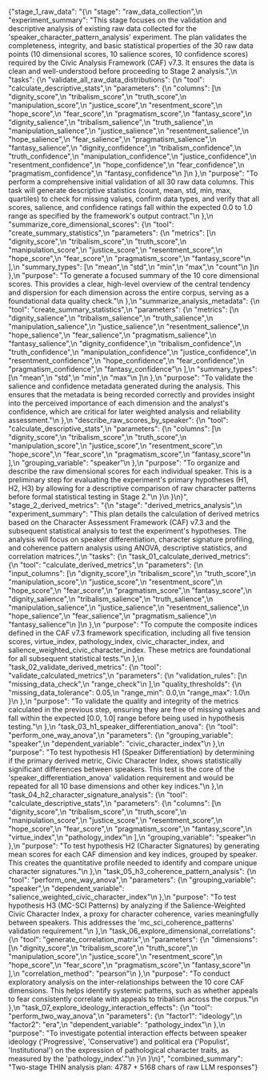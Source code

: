 {"stage_1_raw_data": "{\n  \"stage\": \"raw_data_collection\",\n  \"experiment_summary\": \"This stage focuses on the validation and descriptive analysis of existing raw data collected for the 'speaker_character_pattern_analysis' experiment. The plan validates the completeness, integrity, and basic statistical properties of the 30 raw data points (10 dimensional scores, 10 salience scores, 10 confidence scores) required by the Civic Analysis Framework (CAF) v7.3. It ensures the data is clean and well-understood before proceeding to Stage 2 analysis.\",\n  \"tasks\": {\n    \"validate_all_raw_data_distributions\": {\n      \"tool\": \"calculate_descriptive_stats\",\n      \"parameters\": {\n        \"columns\": [\n          \"dignity_score\",\n          \"tribalism_score\",\n          \"truth_score\",\n          \"manipulation_score\",\n          \"justice_score\",\n          \"resentment_score\",\n          \"hope_score\",\n          \"fear_score\",\n          \"pragmatism_score\",\n          \"fantasy_score\",\n          \"dignity_salience\",\n          \"tribalism_salience\",\n          \"truth_salience\",\n          \"manipulation_salience\",\n          \"justice_salience\",\n          \"resentment_salience\",\n          \"hope_salience\",\n          \"fear_salience\",\n          \"pragmatism_salience\",\n          \"fantasy_salience\",\n          \"dignity_confidence\",\n          \"tribalism_confidence\",\n          \"truth_confidence\",\n          \"manipulation_confidence\",\n          \"justice_confidence\",\n          \"resentment_confidence\",\n          \"hope_confidence\",\n          \"fear_confidence\",\n          \"pragmatism_confidence\",\n          \"fantasy_confidence\"\n        ]\n      },\n      \"purpose\": \"To perform a comprehensive initial validation of all 30 raw data columns. This task will generate descriptive statistics (count, mean, std, min, max, quartiles) to check for missing values, confirm data types, and verify that all scores, salience, and confidence ratings fall within the expected 0.0 to 1.0 range as specified by the framework's output contract.\"\n    },\n    \"summarize_core_dimensional_scores\": {\n      \"tool\": \"create_summary_statistics\",\n      \"parameters\": {\n        \"metrics\": [\n          \"dignity_score\",\n          \"tribalism_score\",\n          \"truth_score\",\n          \"manipulation_score\",\n          \"justice_score\",\n          \"resentment_score\",\n          \"hope_score\",\n          \"fear_score\",\n          \"pragmatism_score\",\n          \"fantasy_score\"\n        ],\n        \"summary_types\": [\n          \"mean\",\n          \"std\",\n          \"min\",\n          \"max\",\n          \"count\"\n        ]\n      },\n      \"purpose\": \"To generate a focused summary of the 10 core dimensional scores. This provides a clear, high-level overview of the central tendency and dispersion for each dimension across the entire corpus, serving as a foundational data quality check.\"\n    },\n    \"summarize_analysis_metadata\": {\n      \"tool\": \"create_summary_statistics\",\n      \"parameters\": {\n        \"metrics\": [\n          \"dignity_salience\",\n          \"tribalism_salience\",\n          \"truth_salience\",\n          \"manipulation_salience\",\n          \"justice_salience\",\n          \"resentment_salience\",\n          \"hope_salience\",\n          \"fear_salience\",\n          \"pragmatism_salience\",\n          \"fantasy_salience\",\n          \"dignity_confidence\",\n          \"tribalism_confidence\",\n          \"truth_confidence\",\n          \"manipulation_confidence\",\n          \"justice_confidence\",\n          \"resentment_confidence\",\n          \"hope_confidence\",\n          \"fear_confidence\",\n          \"pragmatism_confidence\",\n          \"fantasy_confidence\"\n        ],\n        \"summary_types\": [\n          \"mean\",\n          \"std\",\n          \"min\",\n          \"max\"\n        ]\n      },\n      \"purpose\": \"To validate the salience and confidence metadata generated during the analysis. This ensures that the metadata is being recorded correctly and provides insight into the perceived importance of each dimension and the analyst's confidence, which are critical for later weighted analysis and reliability assessment.\"\n    },\n    \"describe_raw_scores_by_speaker\": {\n      \"tool\": \"calculate_descriptive_stats\",\n      \"parameters\": {\n        \"columns\": [\n          \"dignity_score\",\n          \"tribalism_score\",\n          \"truth_score\",\n          \"manipulation_score\",\n          \"justice_score\",\n          \"resentment_score\",\n          \"hope_score\",\n          \"fear_score\",\n          \"pragmatism_score\",\n          \"fantasy_score\"\n        ],\n        \"grouping_variable\": \"speaker\"\n      },\n      \"purpose\": \"To organize and describe the raw dimensional scores for each individual speaker. This is a preliminary step for evaluating the experiment's primary hypotheses (H1, H2, H3) by allowing for a descriptive comparison of raw character patterns before formal statistical testing in Stage 2.\"\n    }\n  }\n}", "stage_2_derived_metrics": "{\n  \"stage\": \"derived_metrics_analysis\",\n  \"experiment_summary\": \"This plan details the calculation of derived metrics based on the Character Assessment Framework (CAF) v7.3 and the subsequent statistical analysis to test the experiment's hypotheses. The analysis will focus on speaker differentiation, character signature profiling, and coherence pattern analysis using ANOVA, descriptive statistics, and correlation matrices.\",\n  \"tasks\": {\n    \"task_01_calculate_derived_metrics\": {\n      \"tool\": \"calculate_derived_metrics\",\n      \"parameters\": {\n        \"input_columns\": [\n          \"dignity_score\",\n          \"tribalism_score\",\n          \"truth_score\",\n          \"manipulation_score\",\n          \"justice_score\",\n          \"resentment_score\",\n          \"hope_score\",\n          \"fear_score\",\n          \"pragmatism_score\",\n          \"fantasy_score\",\n          \"dignity_salience\",\n          \"tribalism_salience\",\n          \"truth_salience\",\n          \"manipulation_salience\",\n          \"justice_salience\",\n          \"resentment_salience\",\n          \"hope_salience\",\n          \"fear_salience\",\n          \"pragmatism_salience\",\n          \"fantasy_salience\"\n        ]\n      },\n      \"purpose\": \"To compute the composite indices defined in the CAF v7.3 framework specification, including all five tension scores, virtue_index, pathology_index, civic_character_index, and salience_weighted_civic_character_index. These metrics are foundational for all subsequent statistical tests.\"\n    },\n    \"task_02_validate_derived_metrics\": {\n      \"tool\": \"validate_calculated_metrics\",\n      \"parameters\": {\n        \"validation_rules\": [\n          \"missing_data_check\",\n          \"range_check\"\n        ],\n        \"quality_thresholds\": {\n          \"missing_data_tolerance\": 0.05,\n          \"range_min\": 0.0,\n          \"range_max\": 1.0\n        }\n      },\n      \"purpose\": \"To validate the quality and integrity of the metrics calculated in the previous step, ensuring they are free of missing values and fall within the expected [0.0, 1.0] range before being used in hypothesis testing.\"\n    },\n    \"task_03_h1_speaker_differentiation_anova\": {\n      \"tool\": \"perform_one_way_anova\",\n      \"parameters\": {\n        \"grouping_variable\": \"speaker\",\n        \"dependent_variable\": \"civic_character_index\"\n      },\n      \"purpose\": \"To test hypothesis H1 (Speaker Differentiation) by determining if the primary derived metric, Civic Character Index, shows statistically significant differences between speakers. This test is the core of the 'speaker_differentiation_anova' validation requirement and would be repeated for all 10 base dimensions and other key indices.\"\n    },\n    \"task_04_h2_character_signature_analysis\": {\n      \"tool\": \"calculate_descriptive_stats\",\n      \"parameters\": {\n        \"columns\": [\n          \"dignity_score\",\n          \"tribalism_score\",\n          \"truth_score\",\n          \"manipulation_score\",\n          \"justice_score\",\n          \"resentment_score\",\n          \"hope_score\",\n          \"fear_score\",\n          \"pragmatism_score\",\n          \"fantasy_score\",\n          \"virtue_index\",\n          \"pathology_index\"\n        ],\n        \"grouping_variable\": \"speaker\"\n      },\n      \"purpose\": \"To test hypothesis H2 (Character Signatures) by generating mean scores for each CAF dimension and key indices, grouped by speaker. This creates the quantitative profile needed to identify and compare unique character signatures.\"\n    },\n    \"task_05_h3_coherence_pattern_analysis\": {\n      \"tool\": \"perform_one_way_anova\",\n      \"parameters\": {\n        \"grouping_variable\": \"speaker\",\n        \"dependent_variable\": \"salience_weighted_civic_character_index\"\n      },\n      \"purpose\": \"To test hypothesis H3 (MC-SCI Patterns) by analyzing if the Salience-Weighted Civic Character Index, a proxy for character coherence, varies meaningfully between speakers. This addresses the 'mc_sci_coherence_patterns' validation requirement.\"\n    },\n    \"task_06_explore_dimensional_correlations\": {\n      \"tool\": \"generate_correlation_matrix\",\n      \"parameters\": {\n        \"dimensions\": [\n          \"dignity_score\",\n          \"tribalism_score\",\n          \"truth_score\",\n          \"manipulation_score\",\n          \"justice_score\",\n          \"resentment_score\",\n          \"hope_score\",\n          \"fear_score\",\n          \"pragmatism_score\",\n          \"fantasy_score\"\n        ],\n        \"correlation_method\": \"pearson\"\n      },\n      \"purpose\": \"To conduct exploratory analysis on the inter-relationships between the 10 core CAF dimensions. This helps identify systemic patterns, such as whether appeals to fear consistently correlate with appeals to tribalism across the corpus.\"\n    },\n    \"task_07_explore_ideology_interaction_effects\": {\n      \"tool\": \"perform_two_way_anova\",\n      \"parameters\": {\n        \"factor1\": \"ideology\",\n        \"factor2\": \"era\",\n        \"dependent_variable\": \"pathology_index\"\n      },\n      \"purpose\": \"To investigate potential interaction effects between speaker ideology ('Progressive', 'Conservative') and political era ('Populist', 'Institutional') on the expression of pathological character traits, as measured by the 'pathology_index'.\"\n    }\n  }\n}", "combined_summary": "Two-stage THIN analysis plan: 4787 + 5168 chars of raw LLM responses"}